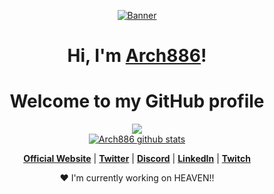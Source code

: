 <p align="center">
  <a href="#"><img src="https://arthifis.files.wordpress.com/2018/02/tumblr_obg1bkefkl1tydz8to1_500.gif" alt="Banner"></a>
</p>

<h1 align="center">Hi, I'm <a href="#">Arch886</a>!</h1>
<h1 align="center">Welcome to my GitHub profile</h1>

<p align="center">
  <picture>
    <source
      srcset="https://github-readme-stats.vercel.app/api?username=Arch886&show_icons=true&theme=dark"
      media="(prefers-color-scheme: dark)"
    />
    <source
      srcset="https://github-readme-stats.vercel.app/api?username=Arch886&show_icons=true"
      media="(prefers-color-scheme: light), (prefers-color-scheme: no-preference)"
    />
    <img src="https://github-readme-stats.vercel.app/api?username=Arch886a&show_icons=true" />
  </picture>
  <br>
 <a href="#"><img src="https://github-readme-stats.vercel.app/api/top-langs/?username=Arch886&layout=compact" alt="Arch886 github stats"></a>
  <br>
  
</p>

<p align="center">
  <strong><a href="#">Official Website</a></strong> |
  <strong><a href="#">Twitter</a></strong> |
  <strong><a href="#">Discord</a></strong> |
  <strong><a href="#">LinkedIn</a></strong> |
  <strong><a href="#">Twitch</a></strong>
</p>

<p align="center">❤ I'm currently working on HEAVEN!!</p>



